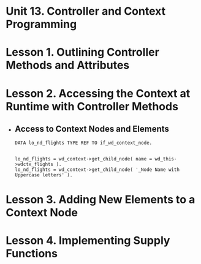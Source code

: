 # Unit 13. Controller and Context Programming







# Lesson 1. Outlining Controller Methods and Attributes











# Lesson 2. Accessing the Context at Runtime with Controller Methods



* ## Access to Context Nodes and Elements

  ```ABAP
  DATA lo_nd_flights TYPE REF TO if_wd_context_node.
  
  
  lo_nd_flights = wd_context->get_child_node( name = wd_this->wdctx_flights ).
  lo_nd_flights = wd_context->get_child_node( '_Node Name with Uppercase letters' ).
  ```

  





# Lesson 3. Adding New Elements to a Context Node











# Lesson 4. Implementing Supply Functions